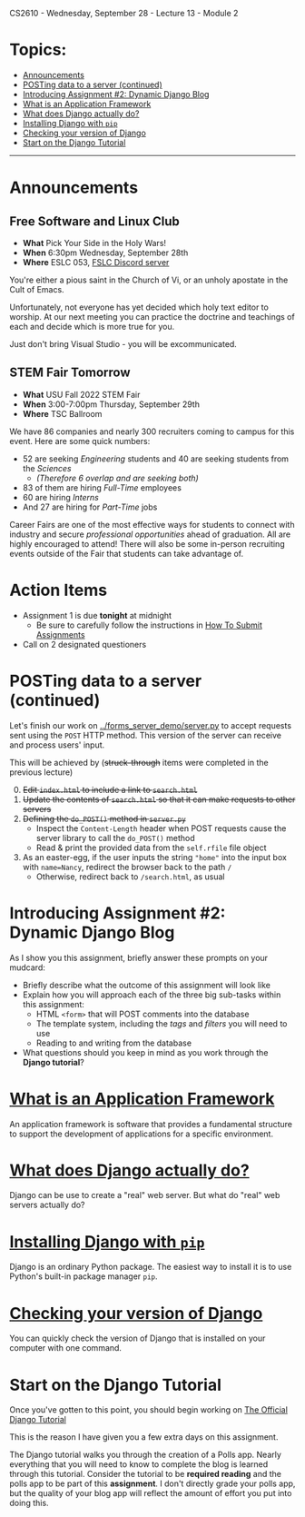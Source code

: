 CS2610 - Wednesday, September 28 - Lecture 13 - Module 2

# Topics:
* [Announcements](#announcements)
* [POSTing data to a server (continued)](#posting-data-to-a-server-continued)
* [Introducing Assignment #2: Dynamic Django Blog](#introducing-assignment-2-dynamic-django-blog)
* [What is an Application Framework](#what-is-an-application-framework)
* [What does Django actually do?](#what-does-django-actually-do)
* [Installing Django with `pip`](#installing-django-with-pip)
* [Checking your version of Django](#checking-your-version-of-django)
* [Start on the Django Tutorial](#start-on-the-django-tutorial)


------------------------------------------------------------
# Announcements


## Free Software and Linux Club

*   **What**  Pick Your Side in the Holy Wars!
*   **When**  6:30pm Wednesday, September 28th
*   **Where** ESLC 053, [FSLC Discord server](https://discord.gg/p4jRxrQmqP)

You're either a pious saint in the Church of Vi, or an unholy apostate in the Cult of Emacs.

Unfortunately, not everyone has yet decided which holy text editor to worship.  At our next meeting you can practice the doctrine and teachings of each and decide which is more true for you.

Just don't bring Visual Studio - you will be excommunicated.


## STEM Fair Tomorrow

*   **What**  USU Fall 2022 STEM Fair
*   **When**  3:00-7:00pm Thursday, September 29th
*   **Where** TSC Ballroom

We have 86 companies and nearly 300 recruiters coming to campus for this event. Here are some quick numbers:

*   52 are seeking *Engineering* students and 40 are seeking students from the *Sciences*
    *   *(Therefore 6 overlap and are seeking both)*
*   83 of them are hiring *Full-Time* employees
*   60 are hiring *Interns*
*   And 27 are hiring for *Part-Time* jobs

Career Fairs are one of the most effective ways for students to connect with industry and secure *professional opportunities* ahead of graduation. All are highly encouraged to attend! There will also be some in-person recruiting events outside of the Fair that students can take advantage of.


# Action Items

*   Assignment 1 is due **tonight** at midnight
    *   Be sure to carefully follow the instructions in [How To Submit Assignments](../../How_To_Submit_Assignments.md)
* Call on 2 designated questioners



# POSTing data to a server (continued)

Let's finish our work on [../forms_server_demo/server.py](../forms_server_demo/server.py)
to accept requests sent using the `POST` HTTP method.  This version of the
server can receive and process users' input.

This will be achieved by (~~struck-through~~ items were completed in the previous lecture)

0.  ~~Edit `index.html` to include a link to `search.html`~~
1.  ~~Update the contents of `search.html` so that it can make requests to other servers~~
2.  ~~Defining the `do_POST()` method in `server.py`~~
    *   Inspect the `Content-Length` header when POST requests cause the server library to call the `do_POST()` method
    *   Read & print the provided data from the `self.rfile` file object
3.  As an easter-egg, if the user inputs the string `"home"` into the input box with `name=Nancy`, redirect the browser back to the path `/`
    *   Otherwise, redirect back to `/search.html`, as usual



# Introducing Assignment #2: Dynamic Django Blog

As I show you this assignment, briefly answer these prompts on your mudcard:

*   Briefly describe what the outcome of this assignment will look like
*   Explain how you will approach each of the three big sub-tasks within this assignment:
    *   HTML `<form>` that will POST comments into the database
    *   The template system, including the *tags* and *filters* you will need to use
    *   Reading to and writing from the database
*   What questions should you keep in mind as you work through the **Django tutorial**?



# [What is an Application Framework](../Django.md#what-is-an-application-framework)

An application framework is software that provides a fundamental structure to support the development of applications for a specific environment.



# [What does Django actually do?](../Django.md#what-does-django-actually-do)

Django can be use to create a "real" web server.  But what do "real" web servers actually do?



# [Installing Django with `pip`](../Django.md#installing-django-with-pip)

Django is an ordinary Python package. The easiest way to install it is to use Python's built-in package manager `pip`.



# [Checking your version of Django](../Django.md#checking-your-version-of-django)

You can quickly check the version of Django that is installed on your computer with one command.



# Start on the Django Tutorial

Once you've gotten to this point, you should begin working on [The Official Django Tutorial](../Django.md#the-official-django-tutorial)

This is the reason I have given you a few extra days on this assignment.

The Django tutorial walks you through the creation of a Polls app.  Nearly everything that you will need to know to complete the blog is learned through this tutorial.  Consider the tutorial to be **required reading** and the polls app to be part of this **assignment**.  I don't directly grade your polls app, but the quality of your blog app will reflect the amount of effort you put into doing this.



